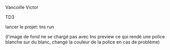 Vancoille Victor 

TD3

lancer le projet: tns run

(l'image de fond ne se chargé pas avec tns preview ce qui rendé une police blanche sur du blanc, changé la couleur de la police en cas de problème)

